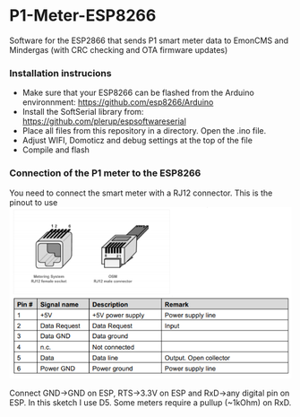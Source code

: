 # P1-Meter-ESP8266
Software for the ESP2866 that sends P1 smart meter data to EmonCMS and Mindergas (with CRC checking and OTA firmware updates)

### Installation instrucions
- Make sure that your ESP8266 can be flashed from the Arduino environnment: https://github.com/esp8266/Arduino
- Install the SoftSerial library from: https://github.com/plerup/espsoftwareserial
- Place all files from this repository in a directory. Open the .ino file.
- Adjust WIFI, Domoticz and debug settings at the top of the file
- Compile and flash

### Connection of the P1 meter to the ESP8266
You need to connect the smart meter with a RJ12 connector. This is the pinout to use
![RJ12 P1 connetor](https://github.com/rick-blok/P1-Meter-ESP8266/blob/master/RJ12.png)

Connect GND->GND on ESP, RTS->3.3V on ESP and RxD->any digital pin on ESP. In this sketch I use D5. Some meters require a pullup (~1kOhm) on RxD.

